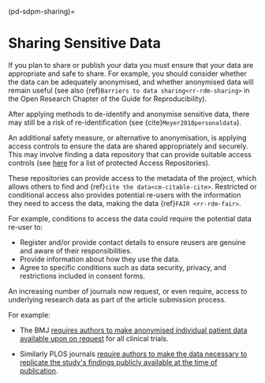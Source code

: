 (pd-sdpm-sharing)=
# Sharing Sensitive Data

If you plan to share or publish your data you must ensure that your data are appropriate and safe to share. 
For example, you should consider whether the data can be adequately anonymised, and whether anonymised data will remain useful (see also {ref}`Barriers to data sharing<rr-rdm-sharing>` in the Open Research Chapter of the Guide for Reproducibility).

After applying methods to de-identify and anonymise sensitive data, there may still be a risk of re-identification (see {cite}`Meyer2018personaldata`). 

An additional safety measure, or alternative to anonymisation, is applying access controls to ensure the data are shared appropriately and securely. 
This may involve finding a data repository that can provide suitable access controls (see [here](https://osf.io/tvyxz/wiki/8.%20Approved%20Protected%20Access%20Repositories/) for a list of protected Access Repositories).

These repositories can provide access to the metadata of the project, which allows others to find and {ref}`cite the data<cm-citable-cite>`. 
Restricted or conditional access also provides potential re-users with the information they need to access the data, making the data {ref}`FAIR <rr-rdm-fair>`. 

For example, conditions to access the data could require the potential data re-user to: 
  * Register and/or provide contact details to ensure reusers are genuine and aware of their responsibilities.
  * Provide information about how they use the data.
  * Agree to specific conditions such as data security, privacy, and restrictions included in consent forms.

An increasing number of journals now request, or even require, access to underlying research data as part of the article submission process. 

For example: 
* The BMJ [requires authors to make anonymised individual patient data available upon on request](https://www.bmj.com/content/350/bmj.h2373) for all clinical trials. 

* Similarly PLOS journals [require authors to make the data necessary to replicate the study's findings publicly available at the time of publication](https://journals.plos.org/plosone/s/data-availability).
